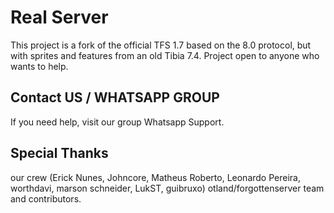 # Real Server

This project is a fork of the official TFS 1.7 based on the 8.0 protocol, but with sprites and features from an old Tibia 7.4. Project open to anyone who wants to help.

## Contact US / WHATSAPP GROUP
If you need help, visit our group Whatsapp Support.

## Special Thanks
our crew (Erick Nunes, Johncore, Matheus Roberto, Leonardo Pereira, worthdavi, marson schneider, LukST, guibruxo)
otland/forgottenserver team and contributors.
